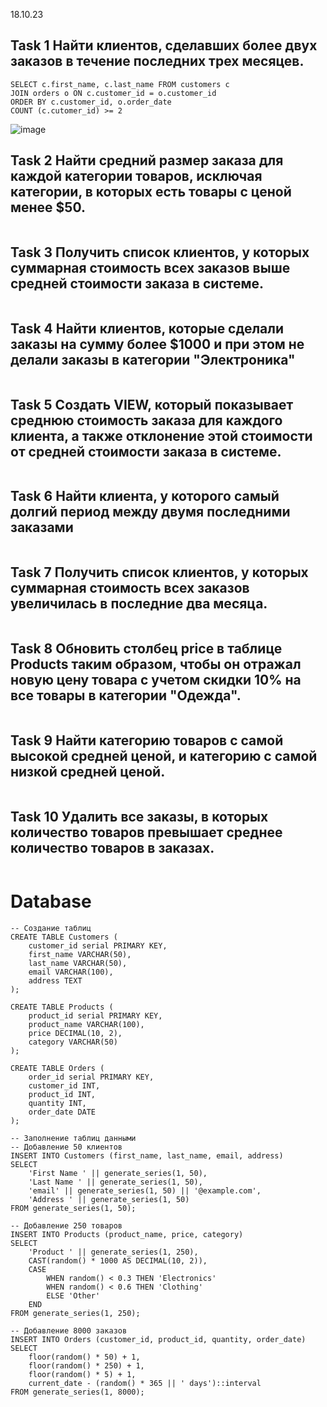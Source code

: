 18.10.23
## Task 1 Найти клиентов, сделавших более двух заказов в течение последних трех месяцев.
```
SELECT c.first_name, c.last_name FROM customers c
JOIN orders o ON c.customer_id = o.customer_id
ORDER BY c.customer_id, o.order_date
COUNT (c.cutomer_id) >= 2

```
![image](https://github.com/necessary22/db_practice/assets/93242683/c49e8c26-bd48-462b-a36e-4290dafc00ae)

## Task 2 Найти средний размер заказа для каждой категории товаров, исключая категории, в которых есть товары с ценой менее $50.
```

```

## Task 3  Получить список клиентов, у которых суммарная стоимость всех заказов выше средней стоимости заказа в системе.
```

```

## Task 4 Найти клиентов, которые сделали заказы на сумму более $1000 и при этом не делали заказы в категории "Электроника"
```

```

## Task 5 Создать VIEW, который показывает среднюю стоимость заказа для каждого клиента, а также отклонение этой стоимости от средней стоимости заказа в системе.
```

```

## Task 6 Найти клиента, у которого самый долгий период между двумя последними заказами
```

```

## Task 7 Получить список клиентов, у которых суммарная стоимость всех заказов увеличилась в последние два месяца.
```

```

## Task 8 Обновить столбец price в таблице Products таким образом, чтобы он отражал новую цену товара с учетом скидки 10% на все товары в категории "Одежда".
```

```

## Task 9  Найти категорию товаров с самой высокой средней ценой, и категорию с самой низкой средней ценой.
```

```

## Task 10 Удалить все заказы, в которых количество товаров превышает среднее количество товаров в заказах.
```

```

# Database
```
-- Создание таблиц
CREATE TABLE Customers (
    customer_id serial PRIMARY KEY,
    first_name VARCHAR(50),
    last_name VARCHAR(50),
    email VARCHAR(100),
    address TEXT
);

CREATE TABLE Products (
    product_id serial PRIMARY KEY,
    product_name VARCHAR(100),
    price DECIMAL(10, 2),
    category VARCHAR(50)
);

CREATE TABLE Orders (
    order_id serial PRIMARY KEY,
    customer_id INT,
    product_id INT,
    quantity INT,
    order_date DATE
);

-- Заполнение таблиц данными
-- Добавление 50 клиентов
INSERT INTO Customers (first_name, last_name, email, address)
SELECT 
    'First Name ' || generate_series(1, 50),
    'Last Name ' || generate_series(1, 50),
    'email' || generate_series(1, 50) || '@example.com',
    'Address ' || generate_series(1, 50)
FROM generate_series(1, 50);

-- Добавление 250 товаров
INSERT INTO Products (product_name, price, category)
SELECT 
    'Product ' || generate_series(1, 250),
    CAST(random() * 1000 AS DECIMAL(10, 2)),
    CASE
        WHEN random() < 0.3 THEN 'Electronics'
        WHEN random() < 0.6 THEN 'Clothing'
        ELSE 'Other'
    END
FROM generate_series(1, 250);

-- Добавление 8000 заказов
INSERT INTO Orders (customer_id, product_id, quantity, order_date)
SELECT 
    floor(random() * 50) + 1,
    floor(random() * 250) + 1,
    floor(random() * 5) + 1,
    current_date - (random() * 365 || ' days')::interval
FROM generate_series(1, 8000);

```
